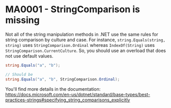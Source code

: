 # MA0001 - StringComparison is missing

Not all of the string manipulation methods in .NET use the same rules for string comparison by culture and case. For instance, `string.Equals(string, string)` uses `StringComparison.Ordinal` whereas `IndexOf(String)` uses `StringComparison.CurrentCulture`. So, you should use an overload that does not use default values.

````csharp
string.Equals("a", "b");

// Should be
string.Equals("a", "b", StringComparison.Ordinal);
````

You'll find more details in the documentation: <https://docs.microsoft.com/en-us/dotnet/standard/base-types/best-practices-strings#specifying_string_comparisons_explicitly>
